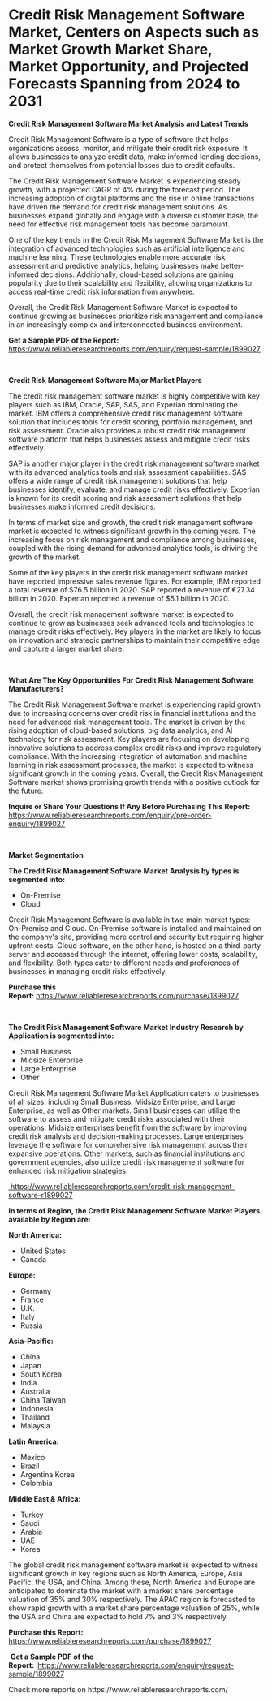 <p><h1>Credit Risk Management Software Market, Centers on Aspects such as Market Growth Market Share, Market Opportunity, and Projected Forecasts Spanning from 2024 to 2031</h1></p><p><strong>Credit Risk Management Software Market Analysis and Latest Trends</strong></p>
<p><p>Credit Risk Management Software is a type of software that helps organizations assess, monitor, and mitigate their credit risk exposure. It allows businesses to analyze credit data, make informed lending decisions, and protect themselves from potential losses due to credit defaults.</p><p>The Credit Risk Management Software Market is experiencing steady growth, with a projected CAGR of 4% during the forecast period. The increasing adoption of digital platforms and the rise in online transactions have driven the demand for credit risk management solutions. As businesses expand globally and engage with a diverse customer base, the need for effective risk management tools has become paramount.</p><p>One of the key trends in the Credit Risk Management Software Market is the integration of advanced technologies such as artificial intelligence and machine learning. These technologies enable more accurate risk assessment and predictive analytics, helping businesses make better-informed decisions. Additionally, cloud-based solutions are gaining popularity due to their scalability and flexibility, allowing organizations to access real-time credit risk information from anywhere.</p><p>Overall, the Credit Risk Management Software Market is expected to continue growing as businesses prioritize risk management and compliance in an increasingly complex and interconnected business environment.</p></p>
<p><strong>Get a Sample PDF of the Report:&nbsp;</strong> <a href="https://www.reliableresearchreports.com/enquiry/request-sample/1899027">https://www.reliableresearchreports.com/enquiry/request-sample/1899027</a></p>
<p>&nbsp;</p>
<p><strong>Credit Risk Management Software Major Market Players</strong></p>
<p><p>The credit risk management software market is highly competitive with key players such as IBM, Oracle, SAP, SAS, and Experian dominating the market. IBM offers a comprehensive credit risk management software solution that includes tools for credit scoring, portfolio management, and risk assessment. Oracle also provides a robust credit risk management software platform that helps businesses assess and mitigate credit risks effectively. </p><p>SAP is another major player in the credit risk management software market with its advanced analytics tools and risk assessment capabilities. SAS offers a wide range of credit risk management solutions that help businesses identify, evaluate, and manage credit risks effectively. Experian is known for its credit scoring and risk assessment solutions that help businesses make informed credit decisions.</p><p>In terms of market size and growth, the credit risk management software market is expected to witness significant growth in the coming years. The increasing focus on risk management and compliance among businesses, coupled with the rising demand for advanced analytics tools, is driving the growth of the market.</p><p>Some of the key players in the credit risk management software market have reported impressive sales revenue figures. For example, IBM reported a total revenue of $76.5 billion in 2020. SAP reported a revenue of €27.34 billion in 2020. Experian reported a revenue of $5.1 billion in 2020.</p><p>Overall, the credit risk management software market is expected to continue to grow as businesses seek advanced tools and technologies to manage credit risks effectively. Key players in the market are likely to focus on innovation and strategic partnerships to maintain their competitive edge and capture a larger market share.</p></p>
<p>&nbsp;</p>
<p><strong>What Are The Key Opportunities For Credit Risk Management Software Manufacturers?</strong></p>
<p><p>The Credit Risk Management Software market is experiencing rapid growth due to increasing concerns over credit risk in financial institutions and the need for advanced risk management tools. The market is driven by the rising adoption of cloud-based solutions, big data analytics, and AI technology for risk assessment. Key players are focusing on developing innovative solutions to address complex credit risks and improve regulatory compliance. With the increasing integration of automation and machine learning in risk assessment processes, the market is expected to witness significant growth in the coming years. Overall, the Credit Risk Management Software market shows promising growth trends with a positive outlook for the future.</p></p>
<p><strong>Inquire or Share Your Questions If Any Before Purchasing This Report:</strong> <a href="https://www.reliableresearchreports.com/enquiry/pre-order-enquiry/1899027">https://www.reliableresearchreports.com/enquiry/pre-order-enquiry/1899027</a></p>
<p>&nbsp;</p>
<p><strong>Market Segmentation</strong></p>
<p><strong>The Credit Risk Management Software Market Analysis by types is segmented into:</strong></p>
<p><ul><li>On-Premise</li><li>Cloud</li></ul></p>
<p><p>Credit Risk Management Software is available in two main market types: On-Premise and Cloud. On-Premise software is installed and maintained on the company's site, providing more control and security but requiring higher upfront costs. Cloud software, on the other hand, is hosted on a third-party server and accessed through the internet, offering lower costs, scalability, and flexibility. Both types cater to different needs and preferences of businesses in managing credit risks effectively.</p></p>
<p><strong>Purchase this Report:&nbsp;</strong><a href="https://www.reliableresearchreports.com/purchase/1899027">https://www.reliableresearchreports.com/purchase/1899027</a></p>
<p>&nbsp;</p>
<p><strong>The Credit Risk Management Software Market Industry Research by Application is segmented into:</strong></p>
<p><ul><li>Small Business</li><li>Midsize Enterprise</li><li>Large Enterprise</li><li>Other</li></ul></p>
<p><p>Credit Risk Management Software Market Application caters to businesses of all sizes, including Small Business, Midsize Enterprise, and Large Enterprise, as well as Other markets. Small businesses can utilize the software to assess and mitigate credit risks associated with their operations. Midsize enterprises benefit from the software by improving credit risk analysis and decision-making processes. Large enterprises leverage the software for comprehensive risk management across their expansive operations. Other markets, such as financial institutions and government agencies, also utilize credit risk management software for enhanced risk mitigation strategies.</p></p>
<p><a href="https://www.reliableresearchreports.com/credit-risk-management-software-r1899027">&nbsp;https://www.reliableresearchreports.com/credit-risk-management-software-r1899027</a></p>
<p><strong>In terms of Region, the Credit Risk Management Software Market Players available by Region are:</strong></p>
<p>
    <p> <strong> North America: </strong>
        <ul>
            <li>United States</li>
            <li>Canada</li>
        </ul>
        </p> 
    <p> <strong> Europe: </strong>
        <ul>
            <li>Germany</li>
            <li>France</li>
            <li>U.K.</li>
            <li>Italy</li>
            <li>Russia</li>
        </ul>
        </p> 
    <p> <strong> Asia-Pacific: </strong>
        <ul>
            <li>China</li>
            <li>Japan</li>
            <li>South Korea</li>
            <li>India</li>
            <li>Australia</li>
            <li>China Taiwan</li>
            <li>Indonesia</li>
            <li>Thailand</li>
            <li>Malaysia</li>
        </ul>
        </p> 
    <p> <strong> Latin America: </strong>
        <ul>
            <li>Mexico</li>
            <li>Brazil</li>
            <li>Argentina Korea</li>
            <li>Colombia</li>
        </ul>
        </p> 
    <p> <strong> Middle East & Africa: </strong>
        <ul>
            <li>Turkey</li>
            <li>Saudi</li>
            <li>Arabia</li>
            <li>UAE</li>
            <li>Korea</li>
        </ul>
    </p>
    </p>
<p><p>The global credit risk management software market is expected to witness significant growth in key regions such as North America, Europe, Asia Pacific, the USA, and China. Among these, North America and Europe are anticipated to dominate the market with a market share percentage valuation of 35% and 30% respectively. The APAC region is forecasted to show rapid growth with a market share percentage valuation of 25%, while the USA and China are expected to hold 7% and 3% respectively.</p></p>
<p><strong>Purchase this Report: </strong><a href="https://www.reliableresearchreports.com/purchase/1899027">https://www.reliableresearchreports.com/purchase/1899027</a></p>
<p>&nbsp;<strong>Get a Sample PDF of the Report:&nbsp;&nbsp;</strong><a href="https://www.reliableresearchreports.com/enquiry/request-sample/1899027">https://www.reliableresearchreports.com/enquiry/request-sample/1899027</a></p>
<p><strong></strong></p>
<p>Check more reports on https://www.reliableresearchreports.com/</p>